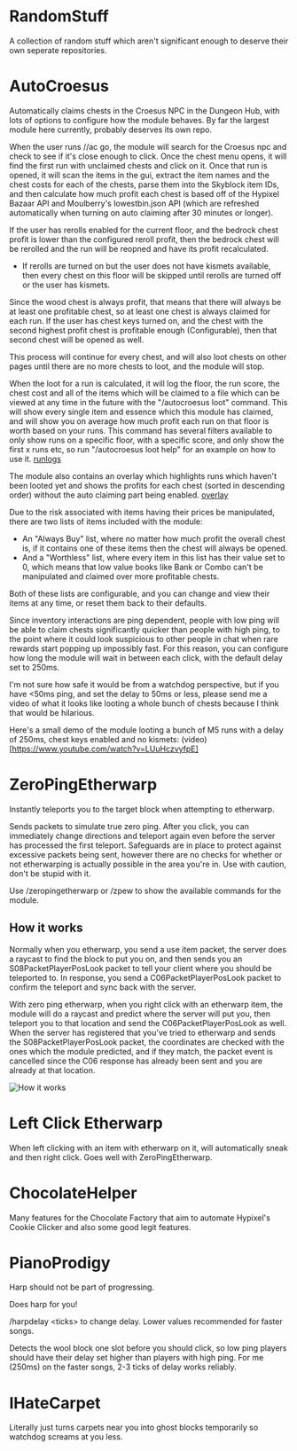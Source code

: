 # RandomStuff
A collection of random stuff which aren't significant enough to deserve their own seperate repositories.

# AutoCroesus
Automatically claims chests in the Croesus NPC in the Dungeon Hub, with lots of options to configure how the module behaves.
By far the largest module here currently, probably deserves its own repo.

When the user runs //ac go, the module will search for the Croesus npc and check to see if it's close enough to click. Once the chest menu opens, it will find the first run with unclaimed chests and click on it.
Once that run is opened, it will scan the items in the gui, extract the item names and the chest costs for each of the chests, parse them into the Skyblock item IDs, and then calculate how much profit each chest is based off of the Hypixel Bazaar API and Moulberry's lowestbin.json API (which are refreshed automatically when turning on auto claiming after 30 minutes or longer).

If the user has rerolls enabled for the current floor, and the bedrock chest profit is lower than the configured reroll profit, then the bedrock chest will be rerolled and the run will be reopned and have its profit recalculated.
* If rerolls are turned on but the user does not have kismets available, then every chest on this floor will be skipped until rerolls are turned off or the user has kismets.

Since the wood chest is always profit, that means that there will always be at least one profitable chest, so at least one chest is always claimed for each run.
If the user has chest keys turned on, and the chest with the second highest profit chest is profitable enough (Configurable), then that second chest will be opened as well.

This process will continue for every chest, and will also loot chests on other pages until there are no more chests to loot, and the module will stop.

When the loot for a run is calculated, it will log the floor, the run score, the chest cost and all of the items which will be claimed to a file which can be viewed at any time in the future with the "/autocroesus loot" command. This will show every single item and essence which this module has claimed, and will show you on average how much profit each run on that floor is worth based on your runs.
This command has several filters available to only show runs on a specific floor, with a specific score, and only show the first x runs etc, so run "/autocroesus loot help" for an example on how to use it.
[runlogs](https://i.imgur.com/ErOcENh.png)

The module also contains an overlay which highlights runs which haven't been looted yet and shows the profits for each chest (sorted in descending order) without the auto claiming part being enabled.
[overlay](https://i.imgur.com/KMCPnXq.png)

Due to the risk associated with items having their prices be manipulated, there are two lists of items included with the module:
* An "Always Buy" list, where no matter how much profit the overall chest is, if it contains one of these items then the chest will always be opened.
* And a "Worthless" list, where every item in this list has their value set to 0, which means that low value books like Bank or Combo can't be manipulated and claimed over more profitable chests.

Both of these lists are configurable, and you can change and view their items at any time, or reset them back to their defaults.

Since inventory interactions are ping dependent, people with low ping will be able to claim chests significantly quicker than people with high ping, to the point where it could look suspicious to other people in chat when rare rewards start popping up impossibly fast. For this reason, you can configure how long the module will wait in between each click, with the default delay set to 250ms.

I'm not sure how safe it would be from a watchdog perspective, but if you have <50ms ping, and set the delay to 50ms or less, please send me a video of what it looks like looting a whole bunch of chests because I think that would be hilarious.

Here's a small demo of the module looting a bunch of M5 runs with a delay of 250ms, chest keys enabled and no kismets: (video)[https://www.youtube.com/watch?v=LUuHczvyfpE]

# ZeroPingEtherwarp
Instantly teleports you to the target block when attempting to etherwarp.

Sends packets to simulate true zero ping. After you click, you can immediately change directions and teleport again even before the server has processed the first teleport.
Safeguards are in place to protect against excessive packets being sent, however there are no checks for whether or not etherwarping is actually possible in the area you're in.
Use with caution, don't be stupid with it.

Use /zeropingetherwarp or /zpew to show the available commands for the module.

## How it works
Normally when you etherwarp, you send a use item packet, the server does a raycast to find the block to put you on, and then sends you an S08PacketPlayerPosLook packet to tell your client where you should be teleported to. In response, you send a C06PacketPlayerPosLook packet to confirm the teleport and sync back with the server.

With zero ping etherwarp, when you right click with an etherwarp item, the module will do a raycast and predict where the server will put you, then teleport you to that location and send the C06PacketPlayerPosLook as well. When the server has registered that you've tried to etherwarp and sends the S08PacketPlayerPosLook packet, the coordinates are checked with the ones which the module predicted, and if they match, the packet event is cancelled since the C06 response has already been sent and you are already at that location.

![How it works](https://i.imgur.com/sQTRaEj.png)

# Left Click Etherwarp
When left clicking with an item with etherwarp on it, will automatically sneak and then right click. Goes well with ZeroPingEtherwarp.

# ChocolateHelper
Many features for the Chocolate Factory that aim to automate Hypixel's Cookie Clicker and also some good legit features.

# PianoProdigy
Harp should not be part of progressing.

Does harp for you!

/harpdelay \<ticks\> to change delay. Lower values recommended for faster songs.

Detects the wool block one slot before you should click, so low ping players should have their delay set higher than players with high ping. For me (250ms) on the faster songs, 2-3 ticks of delay works reliably.


# IHateCarpet
Literally just turns carpets near you into ghost blocks temporarily so watchdog screams at you less.



